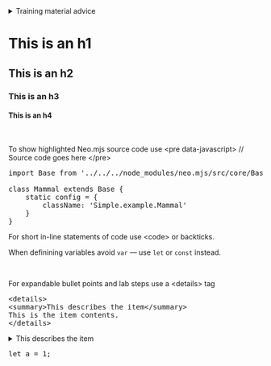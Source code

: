 <details>
<summary>Training material advice</summary>
Training content is different than self-study content. 
Training material _augments_ the lecture. The audience should be focused on what the speaker is
saying; the slides support the lecture. An important concept in writing
training material is to avoid a _wall of words_, where there are lengthy
paragraphs. People will read what's in front of them. If you have a lecture slide
with a lot of text, your audience will be reading while you are lecturing, 
and information is lost.
</details>


# This is an h1
## This is an h2
### This is an h3
#### This is an h4

<br>

To show highlighted Neo.mjs source code use
&lt;pre data-javascript>
// Source code goes here
&lt;/pre>

<pre data-javascript>
import Base from '../../../node_modules/neo.mjs/src/core/Base.mjs';

class Mammal extends Base {
    static config = {
        className: 'Simple.example.Mammal'
    }
}
</pre>

For short in-line statements of code use &lt;code> or backticks.

When definining variables avoid `var` &mdash; use `let` or `const` instead.

<br>

For expandable bullet points and lab steps use a &lt;details> tag 
<pre>
&lt;details>
&lt;summary>This describes the item&lt;/summary>
This is the item contents.
&lt;/details>
</pre>

<details>
<summary>This describes the item</summary>
This is the item contents.
</details>

<pre data-neo>
let a = 1;
</pre>


